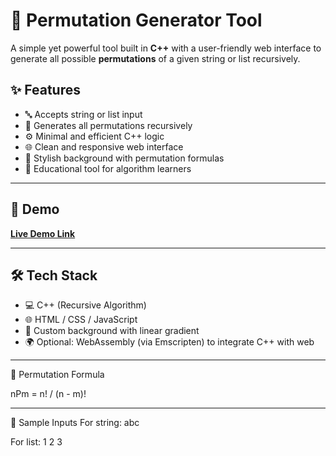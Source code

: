 # 🔁 Permutation Generator Tool

A simple yet powerful tool built in **C++** with a user-friendly web interface to generate all possible **permutations** of a given string or list recursively.

## ✨ Features

- 🔤 Accepts string or list input
- 🔄 Generates all permutations recursively
- ⚙️ Minimal and efficient C++ logic
- 🌐 Clean and responsive web interface
- 🎨 Stylish background with permutation formulas
- 🧠 Educational tool for algorithm learners

---

## 🚀 Demo

**[Live Demo Link](https://your-deployment-link.com)**  


---

## 🛠 Tech Stack

- 💻 C++ (Recursive Algorithm)
- 🌐 HTML / CSS / JavaScript
- 🎨 Custom background with linear gradient
- 🌍 Optional: WebAssembly (via Emscripten) to integrate C++ with web

---

🧾 Permutation Formula

nPm = n! / (n - m)!

---

🧪 Sample Inputs
For string: abc

For list: 1 2 3
